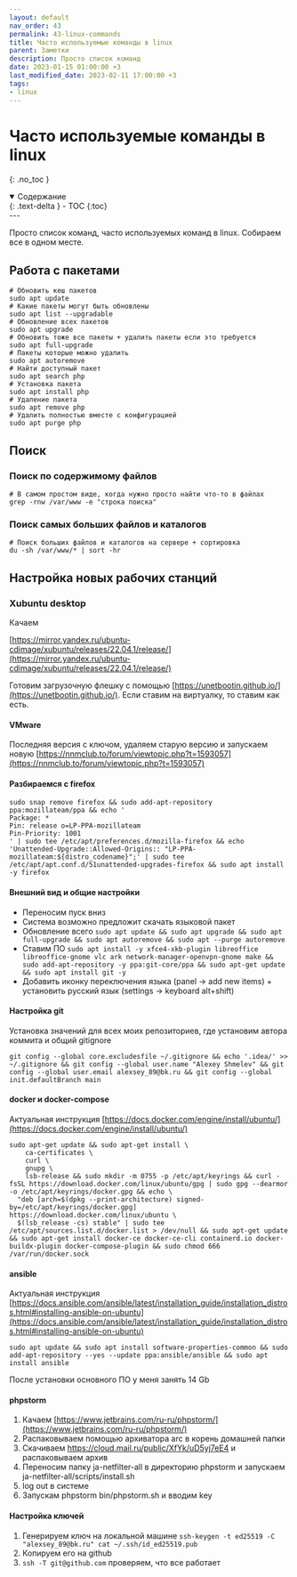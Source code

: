 ```yaml
---
layout: default
nav_order: 43
permalink: 43-linux-commands
title: Часто используемые команды в linux
parent: Заметки
description: Просто список команд
date: 2023-01-15 01:00:00 +3
last_modified_date: 2023-02-11 17:00:00 +3
tags:
- linux
---
```


# Часто используемые команды в linux
{: .no_toc }

<details open markdown="block">
  <summary>
    Содержание
  </summary>
  {: .text-delta }
- TOC
{:toc}
</details>
---

Просто список команд, часто используемых команд в linux.
Собираем все в одном месте.

## Работа с пакетами

```shell
# Обновить кеш пакетов
sudo apt update
# Какие пакеты могут быть обновлены
sudo apt list --upgradable
# Обновление всех пакетов
sudo apt upgrade
# Обновить тоже все пакеты + удалить пакеты если это требуется
sudo apt full-upgrade
# Пакеты которые можно удалить
sudo apt autoremove
# Найти доступный пакет
sudo apt search php
# Установка пакета
sudo apt install php
# Удаление пакета
sudo apt remove php
# Удалить полностью вместе с конфигурацией
sudo apt purge php
```

## Поиск

### Поиск по содержимому файлов

```shell
# В самом простом виде, когда нужно просто найти что-то в файлах
grep -rnw /var/www -e "строка поиска"
```

### Поиск самых больших файлов и каталогов

```shell
# Поиск больших файлов и каталогов на сервере + сортировка 
du -sh /var/www/* | sort -hr
```

## Настройка новых рабочих станций

### Xubuntu desktop
Качаем 

[https://mirror.yandex.ru/ubuntu-cdimage/xubuntu/releases/22.04.1/release/](https://mirror.yandex.ru/ubuntu-cdimage/xubuntu/releases/22.04.1/release/)

Готовим загрузочную флешку с помощью [https://unetbootin.github.io/](https://unetbootin.github.io/). Если ставим на виртуалку, то ставим как есть.

#### VMware

Последняя версия с ключом, удаляем старую версию и запускаем новую
[https://nnmclub.to/forum/viewtopic.php?t=1593057](https://nnmclub.to/forum/viewtopic.php?t=1593057)

#### Разбираемся c firefox

```shell
sudo snap remove firefox && sudo add-apt-repository ppa:mozillateam/ppa && echo '
Package: *
Pin: release o=LP-PPA-mozillateam
Pin-Priority: 1001
' | sudo tee /etc/apt/preferences.d/mozilla-firefox && echo 'Unattended-Upgrade::Allowed-Origins:: "LP-PPA-mozillateam:${distro_codename}";' | sudo tee /etc/apt/apt.conf.d/51unattended-upgrades-firefox && sudo apt install -y firefox
```

#### Внешний вид и общие настройки

- Переносим пуск вниз
- Система возможно предложит скачать языковой пакет
- Обновление всего `sudo apt update && sudo apt upgrade && sudo apt full-upgrade && sudo apt autoremove && sudo apt --purge autoremove`
- Ставим ПО `sudo apt install -y xfce4-xkb-plugin libreoffice libreoffice-gnome vlc ark network-manager-openvpn-gnome make && sudo add-apt-repository -y ppa:git-core/ppa && sudo apt-get update && sudo apt install git -y`
- Добавить иконку переключения языка (panel -> add new items) + установить русский язык (settings -> keyboard alt+shift)

#### Настройка git

Установка значений для всех моих репозиториев, где установим автора коммита и общий gitignore
```shell
git config --global core.excludesfile ~/.gitignore && echo '.idea/' >> ~/.gitignore && git config --global user.name "Alexey Shmelev" && git config --global user.email alexsey_89@bk.ru && git config --global init.defaultBranch main
```

#### docker и docker-compose
      
Актуальная инструкция [https://docs.docker.com/engine/install/ubuntu/](https://docs.docker.com/engine/install/ubuntu/)

```shell
sudo apt-get update && sudo apt-get install \
    ca-certificates \
    curl \
    gnupg \
    lsb-release && sudo mkdir -m 0755 -p /etc/apt/keyrings && curl -fsSL https://download.docker.com/linux/ubuntu/gpg | sudo gpg --dearmor -o /etc/apt/keyrings/docker.gpg && echo \
  "deb [arch=$(dpkg --print-architecture) signed-by=/etc/apt/keyrings/docker.gpg] https://download.docker.com/linux/ubuntu \
  $(lsb_release -cs) stable" | sudo tee /etc/apt/sources.list.d/docker.list > /dev/null && sudo apt-get update && sudo apt-get install docker-ce docker-ce-cli containerd.io docker-buildx-plugin docker-compose-plugin && sudo chmod 666 /var/run/docker.sock
```

#### ansible

Актуальная инструкция [https://docs.ansible.com/ansible/latest/installation_guide/installation_distros.html#installing-ansible-on-ubuntu](https://docs.ansible.com/ansible/latest/installation_guide/installation_distros.html#installing-ansible-on-ubuntu)

```shell
sudo apt update && sudo apt install software-properties-common && sudo add-apt-repository --yes --update ppa:ansible/ansible && sudo apt install ansible
```

После установки основного ПО у меня занять 14 Gb

#### phpstorm

1. Качаем [https://www.jetbrains.com/ru-ru/phpstorm/](https://www.jetbrains.com/ru-ru/phpstorm/)
2. Распаковываем помощью архиватора arc в корень домашней папки
3. Скачиваем https://cloud.mail.ru/public/XfYk/uD5yj7eE4 и распаковываем архив
4. Переносим папку ja-netfilter-all в директорию phpstorm и запускаем ja-netfilter-all/scripts/install.sh
5. log out в системе
6. Запускам phpstorm bin/phpstorm.sh и вводим key

#### Настройка ключей

1. Генерируем ключ на локальной машине `ssh-keygen -t ed25519 -C "alexsey_89@bk.ru" cat ~/.ssh/id_ed25519.pub`
2. Копируем его на github
3. `ssh -T git@github.com` проверяем, что все работает